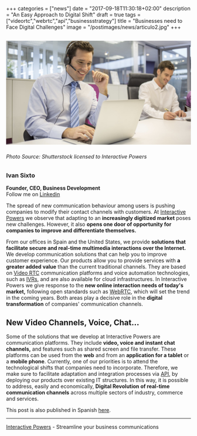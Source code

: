 +++
categories = ["news"]
date = "2017-09-18T11:30:18+02:00"
description = "An Easy Approach to Digital Shift"
draft = true
tags = ["videortc","webrtc","api","businessstrategy"]
title = "Businesses need to Face Digital Challenges"
image = "/postimages/news/articulo2.jpg"
+++

![article2](/postimages/news/articulo2.jpg)
------------
###### Photo Source: Shutterstock licensed to Interactive Powers

###	Ivan Sixto  
**Founder, CEO, Business Development**  
Follow me on [Linkedin](https://www.linkedin.com/in/isixto/)

The spread of new communication behaviour among users is pushing companies to modify their contact channels with customers. At [Interactive Powers](http://www.ivrpowers.com/about-us/) we observe that adapting to an **increasingly digitized market** poses new challenges. However, it also **opens one door of opportunity for companies to improve and differentiate themselves.**

From our offices in Spain and the United States, we provide **solutions that facilitate secure and real-time multimedia interactions over the Internet.** We develop communication solutions that can help you to improve customer experience. Our products allow you to provide services with **a greater added value** than the current traditional channels. They are based on [Video RTC](http://videortc.ivrpowers.com/) communication platforms and voice automation technologies, such as [IVRs](http://blog.ivrpowers.com/post/technologies/what-is-ivr/), and are also available for cloud infrastructures. In Interactive Powers we give response to the **new online interaction needs of today's market,** following open standards such as [WebRTC](http://blog.ivrpowers.com/post/technologies/what-is-webrtc/), which will set the trend in the coming years. Both areas play a decisive role in the **digital transformation** of companies' communication channels.


## New Video Channels, Voice, Chat...

Some of the solutions that we develop at Interactive Powers are communication platforms. They include **video, voice and instant chat channels,** and features such as shared screen and file transfer. These platforms can be used from the **web** and from an **application for a tablet** or a **mobile phone**. Currently, one of our priorities is to attend the technological shifts that companies need to incorporate. Therefore, we make sure to facilitate adaptation and integration processes via [API](http://blog.ivrpowers.com/post/development/introducing-videortcjs-developers/), by deploying our products over existing IT structures. In this way, it is possible to address, easily and economically, **Digital Revolution of real-time communication channels** across multiple sectors of industry, commerce and services.

This post is also published in Spanish [here](https://www.linkedin.com/pulse/las-empresas-necesitan-hacer-frente-los-nuevos-desaf%C3%ADos-iv%C3%A1n-sixto?trk=mp-reader-card).

---
[Interactive Powers](http://www.ivrpowers.com/) - Streamline your business communications




